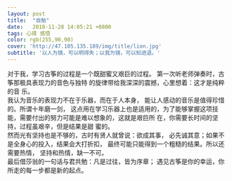 ```yaml
---
layout: post
title:  "自勉"
date:   2018-11-28 14:05:21 +0800
tags: 心得 感悟
color: rgb(255,90,90)
cover: 'http://47.105.135.189/img/title/lion.jpg'
subtitle: '以人为镜，可以明得失；以我为镜，可以知进退。'
---
```



  对于我，学习古筝的过程是一个既甜蜜又艰巨的过程。
第一次听老师弹奏时，古筝那极具表现力的音色与独特
的旋律带给我深深的震撼，心里想着：这才是纯粹的音
乐。  
  我认为音乐的表现力不在于乐器，而在于人本身，
能让人感动的音乐是值得珍惜的。所谓十年磨一剑，
这点用在学习乐器上也是适用的，为了能够掌握这项技
能，需要付出的努力可能是难以想象的，这就是艰巨所
在，你需要长时间的坚持，过程虽艰辛，但是结果是甜
蜜的。  
  然而光有坚持也是不够的，古时有贤人就曾说：欲成其事，
必先诚其意；如果不是全身心的投入，结果会大打折扣，
最终可能只能得到一个粗糙的结果。所以还需要热情，
坚持和热情，缺一不可。  
  最后借莎翁的一句话与君共勉：凡是过往，皆为序章；
遇见古筝是你的幸运，你所走的每一步都是新的起点。


